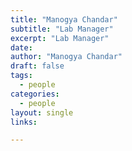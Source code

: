 ```yaml
---
title: "Manogya Chandar"
subtitle: "Lab Manager"
excerpt: "Lab Manager"
date: 
author: "Manogya Chandar"
draft: false
tags:
  - people
categories:
  - people
layout: single
links:

---
```


